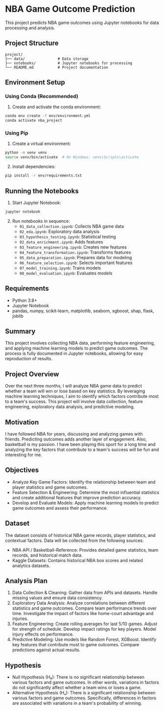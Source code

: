 # NBA Game Outcome Prediction

This project predicts NBA game outcomes using Jupyter notebooks for data processing and analysis.

## Project Structure

```
project/
├── data/               # Data storage
├── notebooks/          # Jupyter notebooks for processing
└── README.md           # Project documentation
```

## Environment Setup

### Using Conda (Recommended)

1. Create and activate the conda environment:
```bash
conda env create -f env/environment.yml
conda activate nba_project
```

### Using Pip

1. Create a virtual environment:
```bash
python -m venv venv
source venv/bin/activate  # On Windows: venv\Scripts\activate
```

2. Install dependencies:
```bash
pip install -r env/requirements.txt
```

## Running the Notebooks

1. Start Jupyter Notebook:
```bash
jupyter notebook
```

2. Run notebooks in sequence:
   - `01_data_collection.ipynb`: Collects NBA game data
   - `02_eda.ipynb`: Exploratory data analysis
   - `03_hypothesis_testing.ipynb`: Statistical testing
   - `02_data_enrichment.ipynb`: Adds features
   - `03_feature_engineering.ipynb`: Creates new features
   - `04_feature_transformation.ipynb`: Transforms features
   - `05_data_preparation.ipynb`: Prepares data for modeling
   - `06_feature_selection.ipynb`: Selects important features
   - `07_model_training.ipynb`: Trains models
   - `08_model_evaluation.ipynb`: Evaluates models

## Requirements

- Python 3.8+
- Jupyter Notebook
- pandas, numpy, scikit-learn, matplotlib, seaborn, xgboost, shap, flask, joblib

## Summary
This project involves collecting NBA data, performing feature engineering, and applying machine learning models to predict game outcomes. The process is fully documented in Jupyter notebooks, allowing for easy reproduction of results.

## Project Overview
Over the next three months, I will analyze NBA game data to predict whether a team will win or lose based on key statistics. By leveraging machine learning techniques, I aim to identify which factors contribute most to a team's success. This project will involve data collection, feature engineering, exploratory data analysis, and predictive modeling.

## Motivation
I have followed NBA for years, discussing and analyzing games with friends. Predicting outcomes adds another layer of engagement. Also, basketball is my passion. I have been playing this sport for a long time and analyzing the key factors that contribute to a team's success will be fun and interesting for me.

## Objectives
- Analyze Key Game Factors: Identify the relationship between team and player statistics and game outcomes.
- Feature Selection & Engineering: Determine the most influential statistics and create additional features that improve prediction accuracy.
- Develop and Evaluate Models: Apply machine learning models to predict game outcomes and assess their performance.

## Dataset
The dataset consists of historical NBA game records, player statistics, and contextual factors. Data will be collected from the following sources:
- NBA API / Basketball-Reference: Provides detailed game statistics, team records, and historical match data.
- Kaggle Datasets: Contains historical NBA box scores and related analytics datasets.

## Analysis Plan
1. Data Collection & Cleaning: Gather data from APIs and datasets. Handle missing values and ensure data consistency.
2. Exploratory Data Analysis: Analyze correlations between different statistics and game outcomes. Compare team performance trends over time. Investigate the impact of factors like home-court advantage and injuries.
3. Feature Engineering: Create rolling averages for last 5/10 games. Adjust for strength of schedule. Develop impact ratings for key players. Model injury effects on performance.
4. Predictive Modeling: Use models like Random Forest, XGBoost. Identify key features that contribute most to game outcomes. Compare predictions against actual results.

## Hypothesis
- Null Hypothesis (H₀): There is no significant relationship between various factors and game outcomes. In other words, variations in factors do not significantly affect whether a team wins or loses a game.
- Alternative Hypothesis (Hₐ): There is a significant relationship between various factors and game outcomes. Specifically, differences in factors are associated with variations in a team's probability of winning.
